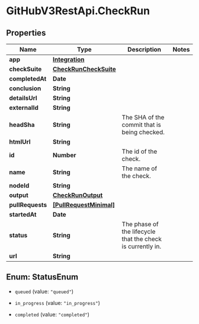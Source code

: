 # GitHubV3RestApi.CheckRun

## Properties

Name | Type | Description | Notes
------------ | ------------- | ------------- | -------------
**app** | [**Integration**](Integration.md) |  | 
**checkSuite** | [**CheckRunCheckSuite**](CheckRunCheckSuite.md) |  | 
**completedAt** | **Date** |  | 
**conclusion** | **String** |  | 
**detailsUrl** | **String** |  | 
**externalId** | **String** |  | 
**headSha** | **String** | The SHA of the commit that is being checked. | 
**htmlUrl** | **String** |  | 
**id** | **Number** | The id of the check. | 
**name** | **String** | The name of the check. | 
**nodeId** | **String** |  | 
**output** | [**CheckRunOutput**](CheckRunOutput.md) |  | 
**pullRequests** | [**[PullRequestMinimal]**](PullRequestMinimal.md) |  | 
**startedAt** | **Date** |  | 
**status** | **String** | The phase of the lifecycle that the check is currently in. | 
**url** | **String** |  | 



## Enum: StatusEnum


* `queued` (value: `"queued"`)

* `in_progress` (value: `"in_progress"`)

* `completed` (value: `"completed"`)




